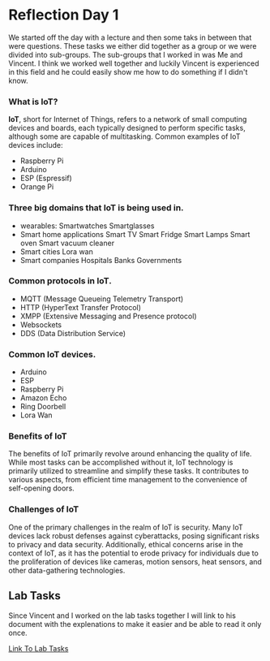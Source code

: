 # Reflection Day 1

We started off the day with a lecture and then some taks in between that were questions. These tasks we either did together as a group or we were divided into sub-groups. The sub-groups that I worked in was Me and Vincent. I think we worked well together and luckily Vincent is experienced in this field and he could easily show me how to do something if I didn't know.

### What is IoT?

**IoT**, short for Internet of Things, refers to a network of small computing devices and boards, each typically designed to perform specific tasks, although some are capable of multitasking. Common examples of IoT devices include:

- Raspberry Pi
- Arduino
- ESP (Espressif)
- Orange Pi


### Three big domains that IoT is being used in.

- wearables:
            Smartwatches
            Smartglasses
- Smart home applications
            Smart TV
            Smart Fridge
            Smart Lamps
            Smart oven
            Smart vacuum cleaner
- Smart cities
            Lora wan
- Smart companies
            Hospitals
            Banks
            Governments

### Common protocols in IoT.

- MQTT (Message Queueing Telemetry Transport)
- HTTP (HyperText Transfer Protocol)
- XMPP (Extensive Messaging and Presence protocol)
- Websockets
- DDS (Data Distribution Service)

### Common IoT devices.

- Arduino
- ESP
- Raspberry Pi
- Amazon Echo
- Ring Doorbell
- Lora Wan

### Benefits of IoT

The benefits of IoT primarily revolve around enhancing the quality of life. While most tasks can be accomplished without it, IoT technology is primarily utilized to streamline and simplify these tasks. It contributes to various aspects, from efficient time management to the convenience of self-opening doors.

### Challenges of IoT

One of the primary challenges in the realm of IoT is security. Many IoT devices lack robust defenses against cyberattacks, posing significant risks to privacy and data security. Additionally, ethical concerns arise in the context of IoT, as it has the potential to erode privacy for individuals due to the proliferation of devices like cameras, motion sensors, heat sensors, and other data-gathering technologies.


## Lab Tasks

Since Vincent and I worked on the lab tasks together I will link to his document with the explenations to make it easier and be able to read it only once.

[Link To Lab Tasks](/Vincent/Days/Firstday#Breadboard-and-Electronic-Prototyping-(pair))